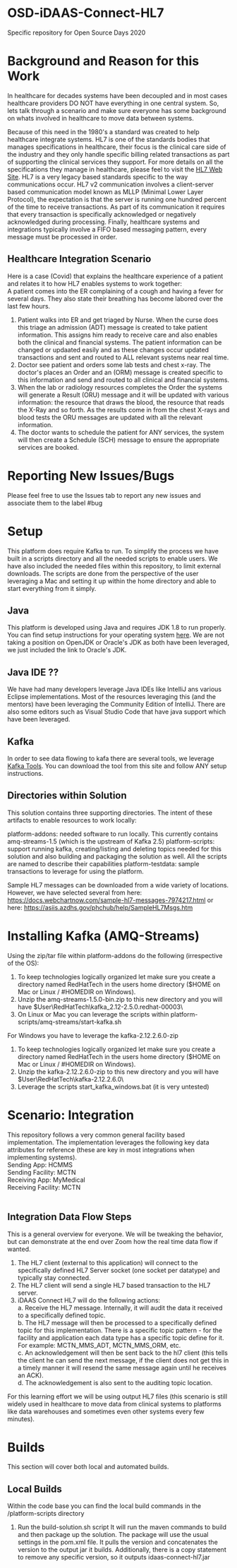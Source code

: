 # OSD-iDAAS-Connect-HL7
Specific repository for Open Source Days 2020

# Background and Reason for this Work
In healthcare for decades systems have been decoupled and in most cases healthcare providers DO NOT have everything in one central system. So, lets talk through a scenario and make sure everyone has some background on whats involved in healthcare to move data between systems. <br/>

Because of this need in the 1980's a standard was created to help healthcare integrate systems. HL7 is one of the standards bodies that manages specifications in healthcare, their focus is the clinical care side of the industry and they only handle specific billing related transactions as part of supporting the clinical services they support. For more details on all the specifications they manage in healthcare, please feel to visit the <a href="https://www.hl7.org/" target="_blank">HL7 Web Site</a>. HL7 is a very legacy based standards specific to the way communications occur. HL7 v2 communication involves a client-server based communication model known as MLLP (Minimal Lower Layer Protocol), the expectation is that the server is running one hundred percent of the time to receive transactions. As part of its communication it requires that every transaction is specifically acknowledged or negatively acknowledged during processing. Finally, healthcare systems and integrations typically involve a FIFO based messaging pattern, every message must be processed in order.

## Healthcare Integration Scenario
Here is a case (Covid) that explains the healthcare experience of a patient and relates it to how HL7 enables systems to work together:<br/>
A patient comes into the ER complaining of a cough and having a fever for several days. They also state their breathing has become labored over the last few hours. <br/> 
1. Patient walks into ER and get triaged by Nurse. When the curse does this triage an admission (ADT) message is created to take patient information. This assigns him ready to receive care and also enables both the clinical and financial systems. The patient information can be changed or updaated easily and as these changes occur updated transactions and sent and routed to ALL relevant systems near real time. <br/>
2. Doctor see patient and orders some lab tests and chest x-ray. The doctor's places an Order and an (ORM) message is created specific to this information and send and routed to all clinical and financial systems.<br/>
3. When the lab or radiology resources completes the Order the systems will generate a Result (ORU) message and it will be updated with various information: the resource that draws the blood, the resource that reads the X-Ray and so forth. As the results come in from the chest X-rays and blood tests the ORU messages are updated with all the relevant information.
4. The doctor wants to schedule the patient for ANY services, the system will then create a Schedule (SCH) message to ensure the appropriate services are booked.

# Reporting New Issues/Bugs
Please feel free to use the Issues tab to report any new issues and associate them to the label #bug

# Setup
This platform does require Kafka to run. To simplify the process we have built in a scripts directory and all the needed scripts to enable users. We have also included the needed files within this repository, to limit external downloads. The scripts are done from the perspective of the user leveraging a Mac and setting it up within the home directory and able to start everything from it simply. 

## Java
This platform is developed using Java and requires JDK 1.8 to run properly. You can find setup instructions for your operating system <a href="https://docs.oracle.com/javase/8/docs/technotes/guides/install/install_overview.html" target="_blank">here</a>. We are not taking a position on OpenJDK or Oracle's JDK as both have been leveraged, we just included the link to Oracle's JDK.

## Java IDE ??
We have had many developers leverage Java IDEs like IntelliJ ans various Eclipse implementations. Most of the resources leveraging this (and the mentors) have been leveraging the Community Edition of IntelliJ. There are also some editors such as Visual Studio Code that have java support which have been leveraged. 

## Kafka 
In order to see data flowing to kafa there are several tools, we leverage <a href="https://www.kafkatool.com/" target="_blank">Kafka Tools</a>. You can download the tool from this site and follow ANY setup instructions.

## Directories within Solution
This solution contains three supporting directories. The intent of these artifacts to enable resources to work locally: 

platform-addons: needed software to run locally. This currently contains amq-streams-1.5 (which is the upstream of Kafka 2.5)
platform-scripts: support running kafka, creating/listing and deleting topics needed for this solution and also building and packaging the solution as well. All the scripts are named to describe their capabilities 
platform-testdata: sample transactions to leverage for using the platform.

Sample HL7 messages can be downloaded from a wide variety of locations. However, we have selected several from
here: https://docs.webchartnow.com/sample-hl7-messages-7974217.html or here: https://asiis.azdhs.gov/phchub/help/SampleHL7Msgs.htm

# Installing Kafka (AMQ-Streams)
Using the zip/tar file within platform-addons do the following (irrespective of the OS):
1.  To keep technologies logically organized let make sure you create a directory named RedHatTech in the users home directory ($HOME on Mac or Linux / #HOMEDIR on Windows).
2.  Unzip the amq-streams-1.5.0-bin.zip to this new directory and you will have $User\RedHatTech\kafka_2.12-2.5.0.redhat-00003\
3.  On Linux or Mac you can leverage the scripts within platform-scripts/amq-streams/start-kafka.sh

For Windows you have to leverage the kafka-2.12.2.6.0-zip

1.  To keep technologies logically organized let make sure you create a directory named RedHatTech in the users home directory ($HOME on Mac or Linux / #HOMEDIR on Windows).
2.  Unzip the kafka-2.12.2.6.0-zip to this new directory and you will have $User\RedHatTech\kafka-2.12.2.6.0\
3.  Leverage the scripts start_kafka_windows.bat (it is very untested)

# Scenario: Integration 
This repository follows a very common general facility based implementation. The implementation
leverages the following key data attributes for reference (these are key in most integrations when implementing systems).<br/>
Sending App:        HCMMS<br/>
Sending Facility:   MCTN<br/>
Receiving App:      MyMedical<br/>
Receiving Facility: MCTN<br/>
<br/>
## Integration Data Flow Steps
This is a general overview for everyone. We will be tweaking the behavior, but can demonstrate at the end over Zoom how 
the real time data flow if wanted.
 
1. The HL7 client (external to this application) will connect to the specifically defined HL7
Server socket (one socket per datatype) and typically stay connected.
2. The HL7 client will send a single HL7 based transaction to the HL7 server.
3. iDAAS Connect HL7 will do the following actions:<br/>
    a. Receive the HL7 message. Internally, it will audit the data it received to 
    a specifically defined topic.<br/>
    b. The HL7 message will then be processed to a specifically defined topic for this implementation. There is a 
    specific topic pattern -  for the facility and application each data type has a specific topic define for it.
    For example: MCTN_MMS_ADT, MCTN_MMS_ORM, etc. <br/>
    c. An acknowledgement will then be sent back to the hl7 client (this tells the client he can send the next message,
    if the client does not get this in a timely manner it will resend the same message again until he receives an ACK).<br/>
    d. The acknowledgement is also sent to the auditing topic location.<br/>

For this learning effort we will be using output HL7 files (this scenario is still widely used in healthcare to move data from
clinical systems to platforms like data warehouses and sometimes even other systems every few minutes).

# Builds
This section will cover both local and automated builds.

## Local Builds
Within the code base you can find the local build commands in the /platform-scripts directory
1.  Run the build-solution.sh script
It will run the maven commands to build and then package up the solution. The package will use the usual settings
in the pom.xml file. It pulls the version and concatenates the version to the output jar it builds.
Additionally, there is a copy statement to remove any specific version, so it outputs idaas-connect-hl7.jar
